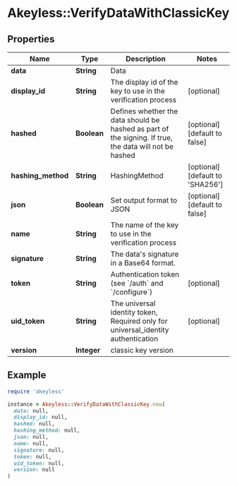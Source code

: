 # Akeyless::VerifyDataWithClassicKey

## Properties

| Name | Type | Description | Notes |
| ---- | ---- | ----------- | ----- |
| **data** | **String** | Data |  |
| **display_id** | **String** | The display id of the key to use in the verification process | [optional] |
| **hashed** | **Boolean** | Defines whether the data should be hashed as part of the signing. If true, the data will not be hashed | [optional][default to false] |
| **hashing_method** | **String** | HashingMethod | [optional][default to &#39;SHA256&#39;] |
| **json** | **Boolean** | Set output format to JSON | [optional][default to false] |
| **name** | **String** | The name of the key to use in the verification process |  |
| **signature** | **String** | The data&#39;s signature in a Base64 format. |  |
| **token** | **String** | Authentication token (see &#x60;/auth&#x60; and &#x60;/configure&#x60;) | [optional] |
| **uid_token** | **String** | The universal identity token, Required only for universal_identity authentication | [optional] |
| **version** | **Integer** | classic key version |  |

## Example

```ruby
require 'akeyless'

instance = Akeyless::VerifyDataWithClassicKey.new(
  data: null,
  display_id: null,
  hashed: null,
  hashing_method: null,
  json: null,
  name: null,
  signature: null,
  token: null,
  uid_token: null,
  version: null
)
```

